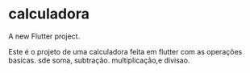 # calculadora

A new Flutter project.

Este é o projeto de uma calculadora feita em flutter com as operações basicas. sde soma, subtração. multiplicação,e divisao.
